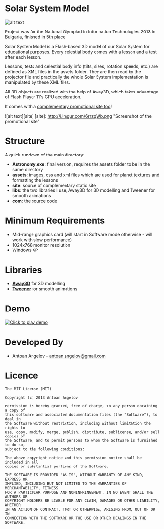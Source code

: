 Solar System Model
=========
![alt text][banner]

[banner]: http://i.imgur.com/6Ku07Px.jpg "Screenshot of the application"

Project was for the National Olympiad in Information Technologies 2013 in Bulgaria, finished in 5th place. 

Solar System Model is a Flash-based 3D model of our Solar System for educational purposes. Every celestial body comes with a lesson and a test after each lesson.

Lessons, tests and celestial body info (tilts, sizes, rotation speeds, etc.) are defined as XML files in the assets folder. They are then read by the projector file and practically the whole Solar System implementation is manipulated by these XML files.

All 3D objects are realized with the help of Away3D, which takes advantage of Flash Player 11's GPU acceleration.

It comes with a <a href="http://noit2013.scienceontheweb.net" target="_blank">complementary promotional site too</a>!

![alt text][site]
[site]: http://i.imgur.com/6rrzqWb.png "Screenshot of the promotional site"

# Structure #
A quick rundown of the main directory:

- **Astronomy.exe**: final version, requires the assets folder to be in the same directory
- **assets**: images, css and xml files which are used for planet textures and formatting the lessons
- **site**: source of complementary static site
- **libs**: the two libraries I use, Away3D for 3D modelling and Tweener for smooth animations
- **com**: the source code

# Minimum Requirements #
- Mid-range graphics card (will start in Software mode otherwise - will work with slow performance)
- 1024x768 monitor resolution
- Windows XP

# Libraries #
- **[Away3D](http://away3d.com/)** for 3D modelling 
- **[Tweener](https://code.google.com/p/tweener/)** for smooth animations

# Demo #
<a href="http://www.youtube.com/watch?feature=player_embedded&v=Av2rO8j9--A" target="_blank"><img src="http://i.imgur.com/nfuHWwy.png" alt="Click to play demo" /></a>

# Developed By #
- Antoan Angelov - [antoan.angelov@gmail.com](mailto:antoan.angelov@gmail.com)

# Licence #

    The MIT License (MIT)
    
    Copyright (c) 2013 Antoan Angelov
    
    Permission is hereby granted, free of charge, to any person obtaining a copy of
    this software and associated documentation files (the "Software"), to deal in
    the Software without restriction, including without limitation the rights to
    use, copy, modify, merge, publish, distribute, sublicense, and/or sell copies of
    the Software, and to permit persons to whom the Software is furnished to do so,
    subject to the following conditions:
    
    The above copyright notice and this permission notice shall be included in all
    copies or substantial portions of the Software.
    
    THE SOFTWARE IS PROVIDED "AS IS", WITHOUT WARRANTY OF ANY KIND, EXPRESS OR
    IMPLIED, INCLUDING BUT NOT LIMITED TO THE WARRANTIES OF MERCHANTABILITY, FITNESS
    FOR A PARTICULAR PURPOSE AND NONINFRINGEMENT. IN NO EVENT SHALL THE AUTHORS OR
    COPYRIGHT HOLDERS BE LIABLE FOR ANY CLAIM, DAMAGES OR OTHER LIABILITY, WHETHER
    IN AN ACTION OF CONTRACT, TORT OR OTHERWISE, ARISING FROM, OUT OF OR IN
    CONNECTION WITH THE SOFTWARE OR THE USE OR OTHER DEALINGS IN THE SOFTWARE.
